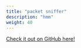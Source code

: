 ```yaml
---
title: "packet sniffer"
description: "hmm"
weight: 40
---
```


[Check it out on GitHub here!](https://github.com/lachlan-waugh/packet-sniffer)